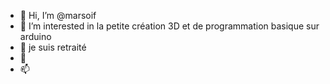 - 👋 Hi, I’m @marsoif
- 👀 I’m interested in  la petite création 3D et  de programmation basique sur arduino
- 🌱     je  suis retraité
- 💞
- 📫

<!---
marsoif/marsoif is a ✨ special ✨ repository because its `README.md` (this file) appears on your GitHub profile.
You can click the Preview link to take a look at your changes.
--->
